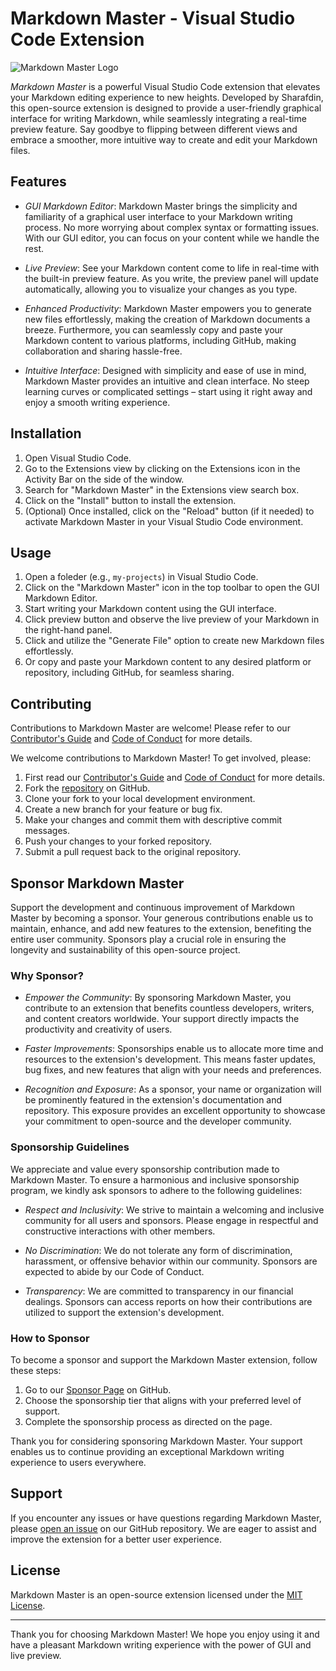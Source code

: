# Markdown Master - Visual Studio Code Extension

![Markdown Master Logo](./media/icons/Master.png)

*Markdown Master* is a powerful Visual Studio Code extension that elevates your Markdown editing experience to new heights. Developed by Sharafdin, this open-source extension is designed to provide a user-friendly graphical interface for writing Markdown, while seamlessly integrating a real-time preview feature. Say goodbye to flipping between different views and embrace a smoother, more intuitive way to create and edit your Markdown files.

## Features

- *GUI Markdown Editor*: Markdown Master brings the simplicity and familiarity of a graphical user interface to your Markdown writing process. No more worrying about complex syntax or formatting issues. With our GUI editor, you can focus on your content while we handle the rest.

- *Live Preview*: See your Markdown content come to life in real-time with the built-in preview feature. As you write, the preview panel will update automatically, allowing you to visualize your changes as you type.

- *Enhanced Productivity*: Markdown Master empowers you to generate new files effortlessly, making the creation of Markdown documents a breeze. Furthermore, you can seamlessly copy and paste your Markdown content to various platforms, including GitHub, making collaboration and sharing hassle-free.

- *Intuitive Interface*: Designed with simplicity and ease of use in mind, Markdown Master provides an intuitive and clean interface. No steep learning curves or complicated settings – start using it right away and enjoy a smooth writing experience.

## Installation

1. Open Visual Studio Code.
2. Go to the Extensions view by clicking on the Extensions icon in the Activity Bar on the side of the window.
3. Search for "Markdown Master" in the Extensions view search box.
4. Click on the "Install" button to install the extension.
5. (Optional) Once installed, click on the "Reload" button (if it needed) to activate Markdown Master in your Visual Studio Code environment.

## Usage

1. Open a foleder (e.g., `my-projects`) in Visual Studio Code.
2. Click on the "Markdown Master" icon in the top toolbar to open the GUI Markdown Editor.
3. Start writing your Markdown content using the GUI interface.
4. Click preview button and observe the live preview of your Markdown in the right-hand panel.
5. Click and utilize the "Generate File" option to create new Markdown files effortlessly.
6. Or copy and paste your Markdown content to any desired platform or repository, including GitHub, for seamless sharing.

## Contributing

Contributions to Markdown Master are welcome! Please refer to our [Contributor's Guide](http://github.com/sharafdin/markdown-master) and [Code of Conduct](https://github.com/sharafdin/Markdown-Master/blob/main/CODE_OF_CONDUCT.md) for more details.

We welcome contributions to Markdown Master! To get involved, please:

1. First read our [Contributor's Guide](http://github.com/sharafdin/markdown-master) and [Code of Conduct](https://github.com/sharafdin/Markdown-Master/blob/main/CODE_OF_CONDUCT.md) for more details.
2. Fork the [repository](https://github.com/sharafdin/markdown-master) on GitHub.
3. Clone your fork to your local development environment.
4. Create a new branch for your feature or bug fix.
5. Make your changes and commit them with descriptive commit messages.
6. Push your changes to your forked repository.
7. Submit a pull request back to the original repository.

## Sponsor Markdown Master

Support the development and continuous improvement of Markdown Master by becoming a sponsor. Your generous contributions enable us to maintain, enhance, and add new features to the extension, benefiting the entire user community. Sponsors play a crucial role in ensuring the longevity and sustainability of this open-source project.

### Why Sponsor?

- *Empower the Community*: By sponsoring Markdown Master, you contribute to an extension that benefits countless developers, writers, and content creators worldwide. Your support directly impacts the productivity and creativity of users.

- *Faster Improvements*: Sponsorships enable us to allocate more time and resources to the extension's development. This means faster updates, bug fixes, and new features that align with your needs and preferences.

- *Recognition and Exposure*: As a sponsor, your name or organization will be prominently featured in the extension's documentation and repository. This exposure provides an excellent opportunity to showcase your commitment to open-source and the developer community.

### Sponsorship Guidelines

We appreciate and value every sponsorship contribution made to Markdown Master. To ensure a harmonious and inclusive sponsorship program, we kindly ask sponsors to adhere to the following guidelines:

- *Respect and Inclusivity*: We strive to maintain a welcoming and inclusive community for all users and sponsors. Please engage in respectful and constructive interactions with other members.

- *No Discrimination*: We do not tolerate any form of discrimination, harassment, or offensive behavior within our community. Sponsors are expected to abide by our Code of Conduct.

- *Transparency*: We are committed to transparency in our financial dealings. Sponsors can access reports on how their contributions are utilized to support the extension's development.

### How to Sponsor

To become a sponsor and support the Markdown Master extension, follow these steps:

1. Go to our [Sponsor Page](https://github.com/sponsors/your-username) on GitHub.
2. Choose the sponsorship tier that aligns with your preferred level of support.
3. Complete the sponsorship process as directed on the page.

Thank you for considering sponsoring Markdown Master. Your support enables us to continue providing an exceptional Markdown writing experience to users everywhere.


## Support

If you encounter any issues or have questions regarding Markdown Master, please [open an issue](https://github.com/sharafdin/Markdown-Master/issues) on our GitHub repository. We are eager to assist and improve the extension for a better user experience.

## License

Markdown Master is an open-source extension licensed under the [MIT License](LICENSE.md).

---

Thank you for choosing Markdown Master! We hope you enjoy using it and have a pleasant Markdown writing experience with the power of GUI and live preview.

